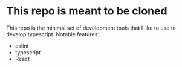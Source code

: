 # This repo is meant to be cloned

This repo is the minimal set of development tools that I like to use to develop typescript.
Notable features:
- eslint
- typescript
- React